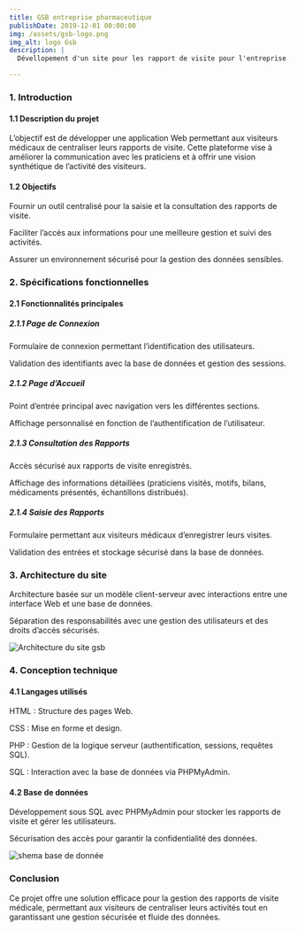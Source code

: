 ```yaml
---
title: GSB entreprise pharmaceutique
publishDate: 2019-12-01 00:00:00
img: /assets/gsb-logo.png
img_alt: logo Gsb
description: |
  Dévellopement d'un site pour les rapport de visite pour l'entreprise.

---
```


### 1. Introduction
#### 1.1 Description du projet
L’objectif est de développer une application Web permettant aux visiteurs médicaux de centraliser leurs rapports de visite. Cette plateforme vise à améliorer la communication avec les praticiens et à offrir une vision synthétique de l’activité des visiteurs.

#### 1.2 Objectifs
Fournir un outil centralisé pour la saisie et la consultation des rapports de visite.

Faciliter l’accès aux informations pour une meilleure gestion et suivi des activités.

Assurer un environnement sécurisé pour la gestion des données sensibles.

### 2. Spécifications fonctionnelles
#### 2.1 Fonctionnalités principales
##### 2.1.1 Page de Connexion
Formulaire de connexion permettant l’identification des utilisateurs.

Validation des identifiants avec la base de données et gestion des sessions.

##### 2.1.2 Page d’Accueil
Point d’entrée principal avec navigation vers les différentes sections.

Affichage personnalisé en fonction de l’authentification de l’utilisateur.

##### 2.1.3 Consultation des Rapports
Accès sécurisé aux rapports de visite enregistrés.

Affichage des informations détaillées (praticiens visités, motifs, bilans, médicaments présentés, échantillons distribués).

##### 2.1.4 Saisie des Rapports
Formulaire permettant aux visiteurs médicaux d’enregistrer leurs visites.

Validation des entrées et stockage sécurisé dans la base de données.

### 3. Architecture du site
Architecture basée sur un modèle client-serveur avec interactions entre une interface Web et une base de données.

Séparation des responsabilités avec une gestion des utilisateurs et des droits d’accès sécurisés.

![Architecture du site gsb](/assets/GSB_architecture.png)

### 4. Conception technique
#### 4.1 Langages utilisés
HTML : Structure des pages Web.

CSS : Mise en forme et design.

PHP : Gestion de la logique serveur (authentification, sessions, requêtes SQL).

SQL : Interaction avec la base de données via PHPMyAdmin.

#### 4.2 Base de données
Développement sous SQL avec PHPMyAdmin pour stocker les rapports de visite et gérer les utilisateurs.

Sécurisation des accès pour garantir la confidentialité des données.

![shema base de donnée](/assets/shéma-donnée-GSB.png)

### Conclusion
Ce projet offre une solution efficace pour la gestion des rapports de visite médicale, permettant aux visiteurs de centraliser leurs activités tout en garantissant une gestion sécurisée et fluide des données.